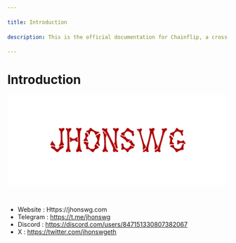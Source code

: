 ```yaml
---

title: Introduction

description: This is the official documentation for Chainflip, a cross-chain decentralised exchange, based on a proof-of-stake validator network, that uses highly efficient threshold signing schemes and a unique AMM design to offer users a maximally efficient and low friction method to trade digital assets in a totally decentralised system.

---
```


# Introduction 

![Welcome](./Image/NewBanner.png)

<br />

* Website    : Https://jhonswg.com 
* Telegram   : https://t.me/jhonswg
* Discord    : https://discord.com/users/847151330807382067
* X          : https://twitter.com/jhonswgeth